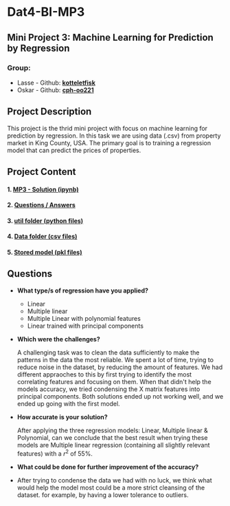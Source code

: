 # Dat4-BI-MP3

## Mini Project 3: Machine Learning for Prediction by Regression

### Group:

- Lasse - Github: **[kotteletfisk](https://github.com/kotteletfisk)**
- Oskar - Github: **[cph-oo221](https://github.com/cph-oo221)**

## Project Description

This project is the thrid mini project with focus on machine learning for prediction by regression. In this task we are using data (.csv) from property market in King County, USA. The primary goal is to training a regression model that can predict the prices of properties.

## Project Content

#### **1. [MP3 - Solution (ipynb)](./MP3%20-%20machine%20learning%20by%20regression.ipynb)**

#### **2. [Questions / Answers](#questions)**

#### **3. [util folder (python files)](./util)**

#### **4. [Data folder (csv files)](./data)**

#### **5. [Stored model (pkl files)](./deploy)**

## Questions

- **What type/s of regression have you applied?**

  - Linear
  - Multiple linear
  - Multiple Linear with polynomial features
  - Linear trained with principal components

- **Which were the challenges?**

  A challenging task was to clean the data sufficiently to make the patterns in the data the most reliable.
  We spent a lot of time, trying to reduce noise in the dataset, by reducing the amount of features. We had different appraoches to this by first trying to
  identify the most correlating features and focusing on them. When that didn't help the models accuracy, we tried condensing the X matrix features into principal components.
  Both solutions ended up not working well, and we ended up going with the first model.

- **How accurate is your solution?**

  After applying the three regression models: Linear, Multiple linear & Polynomial, can we conclude that the best result when trying these models are
  Multiple linear regression (containing all slightly relevant features) with a $r^2$ of 55%.

- **What could be done for further improvement of the accuracy?**
- 
  After trying to condense the data we had with no luck, we think what would help the model most could be a more strict cleansing of the dataset.
  for example, by having a lower tolerance to outliers.
